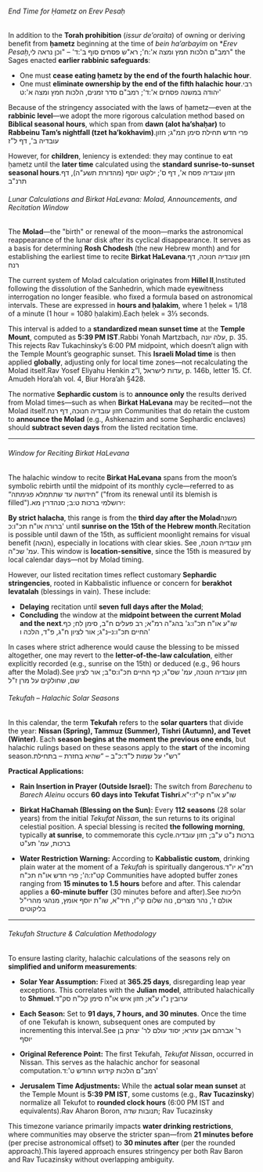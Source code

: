 ###### End Time for Ḥametz on Erev Pesaḥ

In addition to the **Torah prohibition** (*issur de’oraita*) of owning or deriving benefit from **ḥametz** beginning at the time of *bein ha’arbayim* on **Erev Pesaḥ*,<span data-footnote><span class="hebSrc">רמב"ם הלכות חמץ ומצה א':ח'; רא"ש פסחים סוף ב':ד' – "וכן נראה לי"</span></span> the Sages enacted **earlier rabbinic safeguards**:
- One must **cease eating ḥametz by the end of the fourth halachic hour**.
- One must **eliminate ownership by the end of the fifth halachic hour**.<span data-footnote><span class="hebSrc">רבי יהודה במשנה פסחים א':ד'; רמב"ם סדר זמנים, הלכות חמץ ומצה א':ט'</span></span>

Because of the stringency associated with the laws of ḥametz—even at the **rabbinic level**—we adopt the more rigorous calculation method based on **Biblical seasonal hours**, which span from **dawn (alot ha’shaḥar)** to **Rabbeinu Tam’s nightfall (tzet ha’kokhavim)**.<span data-footnote>פרי חדש תחילת סימן תמ"ג; חזון עובדיה ב', דף ל"ז</span>

However, for **children**, leniency is extended: they may continue to eat ḥametz until the **later time** calculated using the **standard sunrise-to-sunset seasonal hours**.<span data-footnote>חזון עובדיה פסח א', דף ס'; ילקוט יוסף (מהדורת תשע"ה), דף תרנ"ב</span>

###### Lunar Calculations and Birkat HaLevana: Molad, Announcements, and Recitation Window

The **Molad**—the "birth" or renewal of the moon—marks the astronomical reappearance of the lunar disk after its cyclical disappearance. It serves as a basis for determining **Rosh Chodesh** (the new Hebrew month) and for establishing the earliest time to recite **Birkat HaLevana**.<span data-footnote>חזון עובדיה חנוכה, דף רנח</span>

The current system of Molad calculation originates from **Hillel II**,<span data-footnote>Instituted following the dissolution of the Sanhedrin, which made eyewitness interrogation no longer feasible.</span> who fixed a formula based on astronomical intervals. These are expressed in **hours and ḥalakim**, where 1 ḥelek = 1/18 of a minute (1 hour = 1080 ḥalakim).<span data-footnote>Each ḥelek = 3⅓ seconds.</span>

This interval is added to a **standardized mean sunset time** at the **Temple Mount**, computed as **5:39 PM IST**.<span data-footnote>Rabbi Yonah Martzbach, עלה יונה, p. 35. This rejects Rav Tukachinsky’s 6:00 PM midpoint, which doesn’t align with the Temple Mount’s geographic sunset.</span> This **Israeli Molad time** is then applied **globally**, adjusting only for local time zones—not recalculating the Molad itself.<span data-footnote>Rav Yosef Eliyahu Henkin z”l, עדות לישראל, p. 146b, letter 15. Cf. Amudeh Hora’ah vol. 4, Biur Hora’ah §428.</span>

The normative **Sephardic custom** is to **announce only** the results derived from Molad times—such as when **Birkat HaLevana** may be recited—not the Molad itself.<span data-footnote>חזון עובדיה חנוכה, דף רנח</span> Communities that do retain the custom to **announce the Molad** (e.g., Ashkenazim and some Sephardic enclaves) should **subtract seven days** from the listed recitation time.

---

###### Window for Reciting Birkat HaLevana

The halachic window to recite **Birkat HaLevana** spans from the moon’s symbolic rebirth until the midpoint of its monthly cycle—referred to as “חידושה עד שתתמלא פגימתה” ("from its renewal until its blemish is filled").<span data-footnote>ירושלמי ברכות ט:ב; סנהדרין מא:</span>

**By strict halacha**, this range is from the **third day after the Molad**<span data-footnote>משנה ברורה או"ח תכ"ו:כ'</span> until **sunrise on the 15th of the Hebrew month**.<span data-footnote>Recitation is possible until dawn of the 15th, as sufficient moonlight remains for visual benefit (הנאה), especially in locations with clear skies. See חזון עובדיה חנוכה, עמ' שכ"ה.</span> This window is **location-sensitive**, since the 15th is measured by local calendar days—not by Molad timing.

However, our listed recitation times reflect customary **Sephardic stringencies**, rooted in Kabbalistic influence or concern for **berakhot levatalah** (blessings in vain). These include:
- **Delaying** recitation until **seven full days after the Molad**;
- **Concluding** the window at the **midpoint between the current Molad and the next**.<span data-footnote>שו"ע או"ח תכ"ו:ג' בהג"ה רמ"א; רב פעלים ח"ב, סימן לח; כף החיים תכ"ו:נ–נ"ג; אור לציון ח"ג, פ"ד, הלכה ו'</span>

In cases where strict adherence would cause the blessing to be missed altogether, one may revert to the **letter-of-the-law calculation**, either explicitly recorded (e.g., sunrise on the 15th) or deduced (e.g., 96 hours after the Molad).<span data-footnote>See חזון עובדיה חנוכה, עמ' שס"ג; כף החיים תכ"ו:ס"ב; אור לציון שם, שחולקים על מרן ז"ל</span>

###### Tekufah – Halachic Solar Seasons

In this calendar, the term **Tekufah** refers to the **solar quarters** that divide the year: **Nissan (Spring), Tammuz (Summer), Tishri (Autumn), and Tevet (Winter)**. Each **season begins at the moment the previous one ends**, but halachic rulings based on these seasons apply to the **start** of the incoming season.<span data-footnote>רש"י על שמות ל"ד:כ"ב – “שהיא בחזרת – בתחילת”</span>

**Practical Applications:**

- **Rain Insertion in Prayer (Outside Israel):** The switch from *Barechenu* to *Barech Aleinu* occurs **60 days into Tekufat Tishri**.<span data-footnote>שו"ע או"ח קי"ז:י"א</span>

- **Birkat HaChamah (Blessing on the Sun):** Every **112 seasons** (28 solar years) from the initial *Tekufat Nissan*, the sun returns to its original celestial position. A special blessing is recited **the following morning**, typically **at sunrise**, to commemorate this cycle.<span data-footnote>ברכות נ"ט ע"ב; חזון עובדיה ברכות, עמ' תע"ט</span>

- **Water Restriction Warning:** According to **Kabbalistic custom**, drinking plain water at the moment of a *Tekufah* is spiritually dangerous.<span data-footnote>רמ"א יו"ד קט"ז:ה'; פרי חדש או"ח תכ"ח</span> Communities have adopted buffer zones ranging from **15 minutes to 1.5 hours** before and after. This calendar applies a **60-minute buffer** (30 minutes before and after).<span data-footnote>See הליכות אולם ז', נהר מצרים, נוה שלום קי"ז, חיד"א, שו"ת יוסף אומץ, מנהגי מהרי"ל בליקוטים</span>

---

###### Tekufah Structure & Calculation Methodology

To ensure lasting clarity, halachic calculations of the seasons rely on **simplified and uniform measurements**:

- **Solar Year Assumption:** Fixed at **365.25 days**, disregarding leap year exceptions. This correlates with the **Julian model**, attributed halachically to **Shmuel**.<span data-footnote>ערובין נ"ו ע"א; חזון איש או"ח סימן קל"ח סק"ד</span>

- **Each Season:** Set to **91 days, 7 hours, and 30 minutes**. Once the time of one Tekufah is known, subsequent ones are computed by incrementing this interval.<span data-footnote>See ר' אברהם אבן עזרא; יסוד עולם לר' יצחק בן יוסף</span>

- **Original Reference Point:** The first Tekufah, *Tekufat Nissan*, occurred in Nissan. This serves as the halachic anchor for seasonal computation.<span data-footnote>רמב"ם הלכות קידוש החודש ט':ד'</span>

- **Jerusalem Time Adjustments:** While the **actual solar mean sunset** at the Temple Mount is **5:39 PM IST**, some customs (e.g., **Rav Tucazinsky**) normalize all Tekufot to **rounded clock hours** (6:00 PM IST and equivalents).<span data-footnote>Rav Aharon Boron, תנובות שדה; Rav Tucazinsky</span>

This timezone variance primarily impacts **water drinking restrictions**, where communities may observe the stricter span—from **21 minutes before** (per precise astronomical offset) to **30 minutes after** (per the rounded approach).<span data-footnote>This layered approach ensures stringency per both Rav Baron and Rav Tucazinsky without overlapping ambiguity.</span>